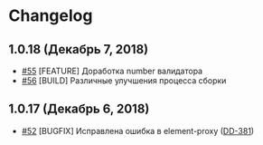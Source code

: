 # Changelog


## 1.0.18 (Декабрь 7, 2018)

- [#55](https://github.com/ajile/ember-validation/pull/55) [FEATURE] Доработка number валидатора
- [#56](https://github.com/ajile/ember-validation/pull/56) [BUILD] Различные улучшения процесса сборки


## 1.0.17 (Декабрь 6, 2018)

- [#52](https://github.com/wheely/partners_wheely_com/pull/52) [BUGFIX] Исправлена ошибка в element-proxy ([DD-381](
https://wheely.atlassian.net/browse/DD-381))
